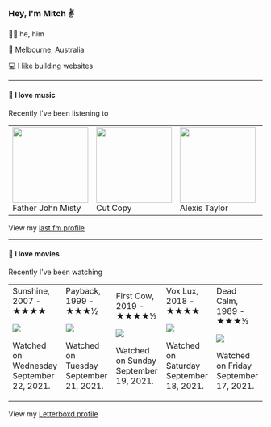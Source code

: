 <article><h3>Hey, I&#x27;m Mitch ✌️</h3><section><p>🙆‍♂️ he, him</p><p>📍 Melbourne, Australia</p><p>💻 I like building websites</p></section><hr/><section><h4>💽 I love music</h4><p>Recently I&#x27;ve been listening to</p><table><tbody><td><img src="https://lastfm.freetls.fastly.net/i/u/174s/24960601f04b4317b4d2c5432e77e1c9.png" height="150px" alt="" role="presentation"/><br/>Father John Misty</td><td><img src="https://lastfm.freetls.fastly.net/i/u/174s/dcce04ead24c41f3857b37d498fca417.png" height="150px" alt="" role="presentation"/><br/>Cut Copy</td><td><img src="https://lastfm.freetls.fastly.net/i/u/174s/eaf26c44ad119fe437e7748a3f8d0b91.png" height="150px" alt="" role="presentation"/><br/>Alexis Taylor</td><td><img src="https://lastfm.freetls.fastly.net/i/u/174s/1b217359e775a8b6a7bc443abe5b08c2.png" height="150px" alt="" role="presentation"/><br/>Oasis</td><td><img src="https://lastfm.freetls.fastly.net/i/u/174s/015f822788c64b8780235e631f0def6f.png" height="150px" alt="" role="presentation"/><br/>The Bug</td></tbody></table><span>View my <a href="https://www.last.fm/user/mylsb">last.fm profile</a></span></section><hr/><section><h4>📼 I love movies</h4><p>Recently I&#x27;ve been watching</p><table><tbody><td>Sunshine, 2007 - ★★★★<br/><span> <p><img src="https://a.ltrbxd.com/resized/sm/upload/6z/4l/6b/cq/vStyzsyXpzbWiIxvBrmkdZ6ydk7-0-500-0-750-crop.jpg?k=605202634e"/></p> <p>Watched on Wednesday September 22, 2021.</p> </span></td><td>Payback, 1999 - ★★★½<br/><span> <p><img src="https://a.ltrbxd.com/resized/film-poster/5/0/5/1/4/50514-payback-0-500-0-750-crop.jpg?k=02fa547e55"/></p> <p>Watched on Tuesday September 21, 2021.</p> </span></td><td>First Cow, 2019 - ★★★★½<br/><span> <p><img src="https://a.ltrbxd.com/resized/film-poster/4/8/7/1/3/5/487135-first-cow-0-500-0-750-crop.jpg?k=975d12f8c1"/></p> <p>Watched on Sunday September 19, 2021.</p> </span></td><td>Vox Lux, 2018 - ★★★★<br/><span> <p><img src="https://a.ltrbxd.com/resized/sm/upload/x7/bl/3b/bh/xmFOjB5bGvFqNzsX5TbIWzdvpGd-0-500-0-750-crop.jpg?k=7fad2f2303"/></p> <p>Watched on Saturday September 18, 2021.</p> </span></td><td>Dead Calm, 1989 - ★★★½<br/><span> <p><img src="https://a.ltrbxd.com/resized/sm/upload/ib/4q/k4/7h/oA0rhf1ItxjMobrzjZG24uKAylU-0-500-0-750-crop.jpg?k=aa8101eddf"/></p> <p>Watched on Friday September 17, 2021.</p> </span></td></tbody></table><span>View my <a href="https://letterboxd.com/myslab/">Letterboxd profile</a></span></section></article>